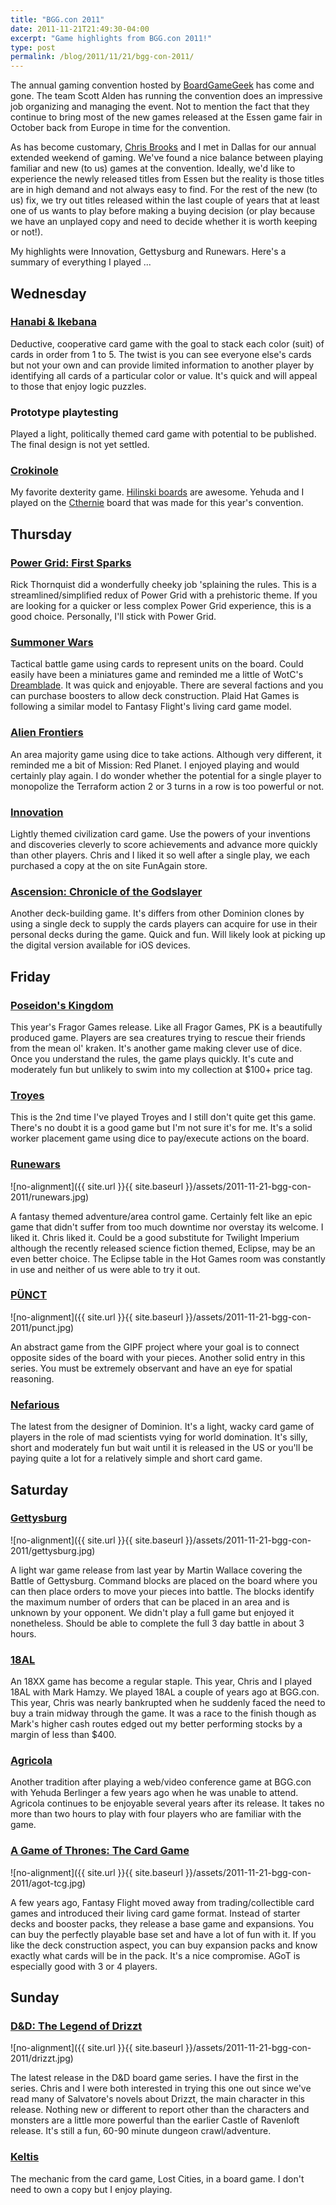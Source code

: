 ```yaml
---
title: "BGG.con 2011"
date: 2011-11-21T21:49:30-04:00
excerpt: "Game highlights from BGG.con 2011!"
type: post
permalink: /blog/2011/11/21/bgg-con-2011/
---
```

The annual gaming convention hosted by [BoardGameGeek](https://www.boardgamegeek.com/) has come and gone. The team Scott Alden has running the convention does an impressive job organizing and managing the event. Not to mention the fact that they continue to bring most of the new games released at the Essen game fair in October back from Europe in time for the convention.

As has become customary, [Chris Brooks](https://www.chrisbrooks.org/) and I met in Dallas for our annual extended weekend of gaming. We've found a nice balance between playing familiar and new (to us) games at the convention. Ideally, we'd like to experience the newly released titles from Essen but the reality is those titles are in high demand and not always easy to find. For the rest of the new (to us) fix, we try out titles released within the last couple of years that at least one of us wants to play before making a buying decision (or play because we have an unplayed copy and need to decide whether it is worth keeping or not!).

My highlights were Innovation, Gettysburg and Runewars. Here's a summary of everything I played ...

## Wednesday

### [Hanabi & Ikebana](https://www.boardgamegeek.com/boardgame/70918/hanabi-ikebana)

Deductive, cooperative card game with the goal to stack each color (suit) of cards in order from 1 to 5. The twist is you can see everyone else's cards but not your own and can provide limited information to another player by identifying all cards of a particular color or value. It's quick and will appeal to those that enjoy logic puzzles.

### Prototype playtesting

Played a light, politically themed card game with potential to be published. The final design is not yet settled.

### [Crokinole](https://www.boardgamegeek.com/boardgame/521/crokinole)

My favorite dexterity game. [Hilinski boards](https://www.hilinski.net/woodgames/) are awesome. Yehuda and I played on the [Cthernie](https://www.boardgamegeek.com/image/1138382/crokinole) board that was made for this year's convention.

## Thursday

### [Power Grid: First Sparks](https://www.boardgamegeek.com/boardgame/106662/power-grid-the-first-sparks)

Rick Thornquist did a wonderfully cheeky job 'splaining the rules. This is a streamlined/simplified redux of Power Grid with a prehistoric theme. If you are looking for a quicker or less complex Power Grid experience, this is a good choice. Personally, I'll stick with Power Grid.

### [Summoner Wars](https://www.boardgamegeek.com/boardgame/93260/summoner-wars-master-set)

Tactical battle game using cards to represent units on the board. Could easily have been a miniatures game and reminded me a little of WotC's [Dreamblade](https://www.boardgamegeek.com/boardgame/22897/dreamblade). It was quick and enjoyable. There are several factions and you can purchase boosters to allow deck construction. Plaid Hat Games is following a similar model to Fantasy Flight's living card game model.

### [Alien Frontiers](https://www.boardgamegeek.com/boardgame/48726/alien-frontiers)

An area majority game using dice to take actions. Although very different, it reminded me a bit of Mission: Red Planet. I enjoyed playing and would certainly play again. I do wonder whether the potential for a single player to monopolize the Terraform action 2 or 3 turns in a row is too powerful or not.

### [Innovation](https://www.boardgamegeek.com/boardgame/63888/innovation)

Lightly themed civilization card game. Use the powers of your inventions and discoveries cleverly to score achievements and advance more quickly than other players. Chris and I liked it so well after a single play, we each purchased a copy at the on site FunAgain store.

### [Ascension: Chronicle of the Godslayer](https://www.boardgamegeek.com/boardgame/69789/ascension-chronicle-of-the-godslayer)

Another deck-building game. It's differs from other Dominion clones by using a single deck to supply the cards players can acquire for use in their personal decks during the game. Quick and fun. Will likely look at picking up the digital version available for iOS devices.

## Friday

### [Poseidon's Kingdom](https://www.boardgamegeek.com/boardgame/105624/poseidons-kingdom)

This year's Fragor Games release. Like all Fragor Games, PK is a beautifully produced game. Players are sea creatures trying to rescue their friends from the mean ol' kraken. It's another game making clever use of dice. Once you understand the rules, the game plays quickly. It's cute and moderately fun but unlikely to swim into my collection at $100+ price tag.

### [Troyes](https://www.boardgamegeek.com/boardgame/73439/troyes)

This is the 2nd time I've played Troyes and I still don't quite get this game. There's no doubt it is a good game but I'm not sure it's for me. It's a solid worker placement game using dice to pay/execute actions on the board.

### [Runewars](https://www.boardgamegeek.com/boardgame/59294/runewars)

![no-alignment]({{ site.url }}{{ site.baseurl }}/assets/2011-11-21-bgg-con-2011/runewars.jpg)

A fantasy themed adventure/area control game. Certainly felt like an epic game that didn't suffer from too much downtime nor overstay its welcome. I liked it. Chris liked it. Could be a good substitute for Twilight Imperium although the recently released science fiction themed, Eclipse, may be an even better choice. The Eclipse table in the Hot Games room was constantly in use and neither of us were able to try it out.

### [PÜNCT](https://www.boardgamegeek.com/boardgame/19764/punct)

![no-alignment]({{ site.url }}{{ site.baseurl }}/assets/2011-11-21-bgg-con-2011/punct.jpg)

An abstract game from the GIPF project where your goal is to connect opposite sides of the board with your pieces. Another solid entry in this series. You must be extremely observant and have an eye for spatial reasoning.

### [Nefarious](https://www.boardgamegeek.com/boardgame/108044/nefarious)

The latest from the designer of Dominion. It's a light, wacky card game of players in the role of mad scientists vying for world domination. It's silly, short and moderately fun but wait until it is released in the US or you'll be paying quite a lot for a relatively simple and short card game.

## Saturday

### [Gettysburg](https://www.boardgamegeek.com/boardgame/65825/gettysburg)

![no-alignment]({{ site.url }}{{ site.baseurl }}/assets/2011-11-21-bgg-con-2011/gettysburg.jpg)

A light war game release from last year by Martin Wallace covering the Battle of Gettysburg. Command blocks are placed on the board where you can then place orders to move your pieces into battle. The blocks identify the maximum number of orders that can be placed in an area and is unknown by your opponent. We didn't play a full game but enjoyed it nonetheless. Should be able to complete the full 3 day battle in about 3 hours.

### [18AL](https://www.boardgamegeek.com/boardgame/2612/18al)

An 18XX game has become a regular staple. This year, Chris and I played 18AL with Mark Hamzy. We played 18AL a couple of years ago at BGG.con. This year, Chris was nearly bankrupted when he suddenly faced the need to buy a train midway through the game. It was a race to the finish though as Mark's higher cash routes edged out my better performing stocks by a margin of less than $400.

### [Agricola](https://www.boardgamegeek.com/boardgame/31260/agricola)

Another tradition after playing a web/video conference game at BGG.con with Yehuda Berlinger a few years ago when he was unable to attend. Agricola continues to be enjoyable several years after its release. It takes no more than two hours to play with four players who are familiar with the game.

### [A Game of Thrones: The Card Game](https://www.boardgamegeek.com/boardgame/39953/a-game-of-thrones-the-card-game)

![no-alignment]({{ site.url }}{{ site.baseurl }}/assets/2011-11-21-bgg-con-2011/agot-tcg.jpg)

A few years ago, Fantasy Flight moved away from trading/collectible card games and introduced their living card game format. Instead of starter decks and booster packs, they release a base game and expansions. You can buy the perfectly playable base set and have a lot of fun with it. If you like the deck construction aspect, you can buy expansion packs and know exactly what cards will be in the pack. It's a nice compromise. AGoT is especially good with 3 or 4 players.

## Sunday

### [D&D: The Legend of Drizzt](https://www.boardgamegeek.com/boardgame/91872/dungeons-dragons-the-legend-of-drizzt-board-game)

![no-alignment]({{ site.url }}{{ site.baseurl }}/assets/2011-11-21-bgg-con-2011/drizzt.jpg)

The latest release in the D&D board game series. I have the first in the series. Chris and I were both interested in trying this one out since we've read many of Salvatore's novels about Drizzt, the main character in this release. Nothing new or different to report other than the characters and monsters are a little more powerful than the earlier Castle of Ravenloft release. It's still a fun, 60-90 minute dungeon crawl/adventure.

### [Keltis](https://www.boardgamegeek.com/boardgame/34585/keltis)

The mechanic from the card game, Lost Cities, in a board game. I don't need to own a copy but I enjoy playing.
